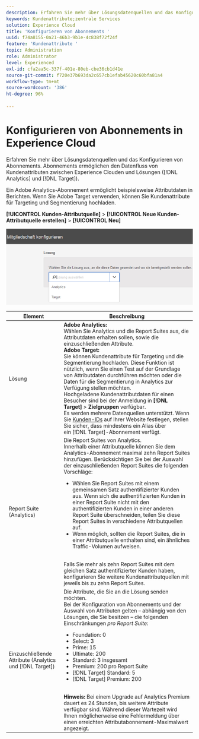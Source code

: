 ```yaml
---
description: Erfahren Sie mehr über Lösungsdatenquellen und das Konfigurieren von Abonnements. Abonnements ermöglichen den Datenfluss von Kundenattributen zwischen Experience Cloud und Lösungen (Analytics und Target).
keywords: Kundenattribute;zentrale Services
solution: Experience Cloud
title: 'Konfigurieren von Abonnements '
uuid: f74a8155-0a21-46b3-9b1e-4c838f72f24f
feature: 'Kundenattribute '
topic: Administration
role: Administrator
level: Experienced
exl-id: cfa2aa5c-337f-401e-80eb-cbe36cb1d41e
source-git-commit: f720e37b693da2c657cb1efab45620c60bfa81a4
workflow-type: tm+mt
source-wordcount: '386'
ht-degree: 96%

---
```


# Konfigurieren von Abonnements in Experience Cloud

Erfahren Sie mehr über Lösungsdatenquellen und das Konfigurieren von Abonnements. Abonnements ermöglichen den Datenfluss von Kundenattributen zwischen Experience Clouden und Lösungen ([!DNL Analytics] und [!DNL Target]).

Ein Adobe Analytics-Abonnement ermöglicht beispielsweise Attributdaten in Berichten. Wenn Sie Adobe Target verwenden, können Sie Kundenattribute für Targeting und Segmentierung hochladen.

**[!UICONTROL Kunden-Attributquelle]** > **[!UICONTROL Neue Kunden-Attributquelle erstellen]** > **[!UICONTROL Neu]**

![](assets/configure_subscription_page.png)

| Element | Beschreibung |
|--- |--- |
| Lösung | **Adobe Analytics:**<br> Wählen Sie Analytics und die Report Suites aus, die Attributdaten erhalten sollen, sowie die einzuschließenden Attribute.<br>**Adobe Target:**<br> Sie können Kundenattribute für Targeting und die Segmentierung hochladen. Diese Funktion ist nützlich, wenn Sie einen Test auf der Grundlage von Attributdaten durchführen möchten oder die Daten für die Segmentierung in Analytics zur Verfügung stellen möchten.<br>Hochgeladene Kundenattributdaten für einen Besucher sind bei der Anmeldung in **[!DNL Target]** > **Zielgruppen** verfügbar.<br>Es werden mehrere Datenquellen unterstützt. Wenn Sie [Kunden-IDs](../core-services/core-services.md) auf Ihrer Website festlegen, stellen Sie sicher, dass mindestens ein Alias über ein [!DNL Target]-Abonnement verfügt. |
| Report Suite (Analytics) | Die Report Suites von Analytics.<br>Innerhalb einer Attributquelle können Sie dem Analytics-Abonnement maximal zehn Report Suites hinzufügen. Berücksichtigen Sie bei der Auswahl der einzuschließenden Report Suites die folgenden Vorschläge:<ul><li>Wählen Sie Report Suites mit einem gemeinsamen Satz authentifizierter Kunden aus. Wenn sich die authentifizierten Kunden in einer Report Suite nicht mit den authentifizierten Kunden in einer anderen Report Suite überschneiden, teilen Sie diese Report Suites in verschiedene Attributquellen auf.</li><li>Wenn möglich, sollten die Report Suites, die in einer Attributquelle enthalten sind, ein ähnliches Traffic-Volumen aufweisen.</li></ul><br>Falls Sie mehr als zehn Report Suites mit dem gleichen Satz authentifizierter Kunden haben, konfigurieren Sie weitere Kundenattributquellen mit jeweils bis zu zehn Report Suites. |
| Einzuschließende Attribute (Analytics und [!DNL Target]) | Die Attribute, die Sie an die Lösung senden möchten. <br>Bei der Konfiguration von Abonnements und der Auswahl von Attributen gelten – abhängig von den Lösungen, die Sie besitzen – die folgenden Einschränkungen _pro Report Suite_:<ul><li>Foundation: 0</li><li>Select: 3</li><li>Prime: 15</li><li>Ultimate: 200</li><li>Standard: 3 insgesamt</li><li>Premium: 200 pro Report Suite</li><li>[!DNL Target] Standard: 5</li><li>[!DNL Target] Premium: 200</li></ul><br>**Hinweis:** Bei einem Upgrade auf Analytics Premium dauert es 24 Stunden, bis weitere Attribute verfügbar sind. Während dieser Wartezeit wird Ihnen möglicherweise eine Fehlermeldung über einen erreichten Attributabonnement-Maximalwert angezeigt. |
